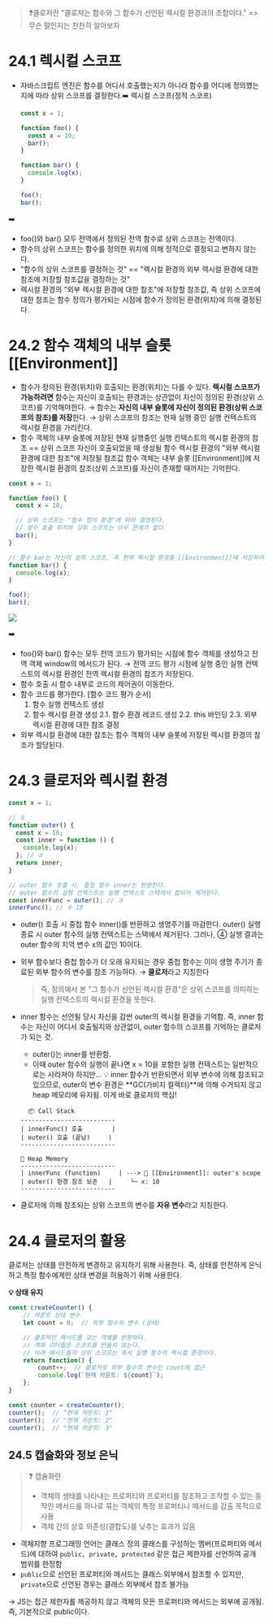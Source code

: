 > ❓클로저란
> "클로저는 함수와 그 함수가 선언된 렉시컬 환경과의 조합이다."
> => 무슨 말인지는 찬찬히 알아보자

# 24.1 렉시컬 스코프

- 자바스크립트 엔진은 함수를 어디서 호출했는지가 아니라 함수를 어디에 정의했는지에 따라 상위 스코프를 결정한다.➡️ 렉시컬 스코프(정적 스코프)

  ```js
  const x = 1;

  function foo() {
    const x = 10;
    bar();
  }

  function bar() {
    console.log(x);
  }

  foo();
  bar();
  ```

➡️

- foo()와 bar() 모두 전역에서 정의된 전역 함수로 상위 스코프는 전역이다.
- 함수의 상위 스코프는 함수를 정의한 위치에 의해 정적으로 결정되고 변하지 않는다.
- "함수의 상위 스코프를 결정하는 것" == "렉시컬 환경의 외부 렉시컬 환경에 대한 참조에 저장할 참조값을 결정하는 것"
- 렉시컬 환경의 "외부 렉시컬 환경에 대한 참조"에 저장할 참조값, 즉 상위 스코프에 대한 참조는 함수 정의가 평가되는 시점에 함수가 정의된 환경(위치)에 의해 결정된다.

# 24.2 함수 객체의 내부 슬롯 [[Environment]]

- 함수가 정의된 환경(위치)와 호출되는 환경(위치)는 다를 수 있다.
  **렉시컬 스코프가 가능하려면** 함수는 자신이 호출되는 환경과는 상관없이 자신이 정의된 환경(상위 스코프)를 기억해야한다.
  → 함수는 **자신의 내부 슬롯에 자신이 정의된 환경(상위 스코프의 참조)를 저장**한다.
  → 상위 스코프의 참조는 현재 실행 중인 실행 컨텍스트의 렉시컬 환경을 가리킨다.
- 함수 객체의 내부 슬롯에 저장된 현재 실행중인 실행 컨텍스트의 렉시컬 환경의 참조 == 상위 스코프
  자신이 호출되었을 때 생성될 함수 렉시컬 환경의 "외부 렉시컬 환경에 대한 참조"에 저장될 참조값
  함수 객체는 내부 슬롯 [[Environment]]에 저장한 렉시컬 환경의 참조(상위 스코프)를 자신이 존재할 때까지는 기억한다.

```js
const x = 1;

function foo() {
  const x = 10;

  // 상위 스코프는 "함수 정의 환경"에 따라 결정된다.
  // 함수 호출 위치와 상위 스코프는 아무 관계가 없다.
  bar();
}

// 함수 bar는 자신의 상위 스코프, 즉 전역 렉시컬 환경을 [[Environment]]에 저장하여 기억한다.
function bar() {
  console.log(x);
}

foo();
bar();
```

![](https://velog.velcdn.com/images/hyecircle/post/a687b627-9d5d-47f3-82ac-f7a15ef449e2/image.png)

➡️

- foo()와 bar() 함수는 모두 전역 코드가 평가되는 시점에 함수 객체를 생성하고 전역 객체 window의 메서드가 된다.
  → 전역 코드 평가 시점에 실행 중인 실행 컨텍스트의 렉시컬 환경인 전역 렉시컬 환경의 참조가 저장된다.
- 함수 호출 시 함수 내부로 코드의 제어권이 이동한다.
- 함수 코드를 평가한다.
  [함수 코드 평가 순서]
  1. 함수 실행 컨텍스트 생성
  2. 함수 렉시컬 환경 생성
     2.1. 함수 환경 레코드 생성
     2.2. this 바인딩
     2.3. 외부 렉시컬 환경에 대한 참조 결정
- 외부 렉시컬 환경에 대한 참조는 함수 객체의 내부 슬롯에 저장된 렉시컬 환경의 참조가 할당된다.

# 24.3 클로저와 렉시컬 환경

```js
const x = 1;

// ①
function outer() {
  const x = 10;
  const inner = function () {
    console.log(x);
  }; // ②
  return inner;
}

// outer 함수 호출 시, 중첩 함수 inner는 반환한다.
// outer 함수의 실행 컨텍스트는 실팽 컨텍스트 스택에서 팝되어 제거된다.
const innerFunc = outer(); // ③
innerFunc(); // ④ 10
```

- outer() 호출 시 중첩 함수 inner()를 반환하고 생명주기를 마감한다.
  outer() 실행 종료 시 outer 함수의 실행 컨텍스트는 스택에서 제거된다.
  그러나, ④ 실행 결과는 outer 함수의 지역 변수 x의 값인 10이다.
- 외부 함수보다 중첩 함수가 더 오래 유지되는 경우 중첩 함수는 이미 생명 주기가 종료된 외부 함수의 변수를 참조 가능하다. → **클로저**라고 지칭한다

  > 즉, 정의에서 본 "그 함수가 선언된 렉시컬 환경"은 상위 스코프를 의미하는 실행 컨텍스트의 렉시컬 환경을 뜻한다.

- inner 함수는 선언될 당시 자신을 감싼 outer의 렉시컬 환경을 기억함.
  즉, inner 함수는 자신이 어디서 호출될지와 상관없이, outer 함수의 스코프를 기억하는 클로저가 되는 것.

  - outer()는 inner를 반환함.
  - 이때 outer 함수의 실행이 끝나면 x = 10을 포함한 실행 컨텍스트는 일반적으로는 사라져야 하지만…
    💡 inner 함수가 반환되면서 외부 변수에 의해 참조되고 있으므로, outer의 변수 환경은 **GC(가비지 컬렉터)**에 의해 수거되지 않고 heap 메모리에 유지됨. 이게 바로 클로저의 핵심!

  ```
    📦 Call Stack
  --------------------------
  | innerFunc() 호출        |
  | outer() 호출 (끝남)     |
  --------------------------

  🧠 Heap Memory
  --------------------------
  | innerFunc (function)     | ---> 📎 [[Environment]]: outer's scope
  | outer() 환경 참조 보존   |     └─ x: 10
  --------------------------
  ```

- 클로저에 의해 참조되는 상위 스코프의 변수를 **자유 변수**라고 지칭한다.

# 24.4 클로저의 활용

클로저는 상태를 안전하게 변경하고 유지하기 위해 사용한다.
즉, 상태를 안전하게 은닉하고 특정 함수에게만 상태 변경을 허용하기 위해 사용한다.

**💡 상태 유지**

```js
const createCounter() {
  	// 카운트 상태 변수
    let count = 0;  // 외부 함수의 변수 (상태)

  	// 클로저인 메서드를 갖는 객체를 반환하다.
  	// 객체 리터럴은 스코프를 만들지 않는다.
  	// 아래 메서드들의 상위 스코프는 즉시 실행 함수의 렉시컬 환경이다.
    return function() {
        count++;  // 클로저로 외부 함수의 변수인 count에 접근
        console.log(`현재 카운트: ${count}`);
    };
}

const counter = createCounter();
counter();  // "현재 카운트: 1"
counter();  // "현재 카운트: 2"
counter();  // "현재 카운트: 3"
```

## 24.5 캡슐화와 정보 은닉

> ❓ 캡슐화란
>
> - 객체의 생태를 나타내는 프로퍼티와 프로퍼티를 참조하고 조작할 수 있는 동작인 메서드를 하나로 묶는
>   객체의 특정 프로퍼티나 메서드를 감출 목적으로 사용
> - 객체 간의 상호 의존성(결합도)를 낮추는 효과가 있음

- 객체지향 프로그래밍 언어는 클래스 정의
  클래스를 구성하는 멤버(프로퍼티와 메서드)에 대하여 `public, private, protected` 같은 접근 제한자를 선언하여 공개 범위를 한정함
- `public`으로 선언된 프로퍼티와 메서드는 클래스 외부에서 참조할 수 있지만, `private`으로 선언된 경우는 클래스 외부에서 참조 불가능

→ JS는 접근 제한자를 제공하지 않고 객체의 모든 프로퍼티와 메서드는 외부에 공개됨. 즉, 기본적으로 public이다.
